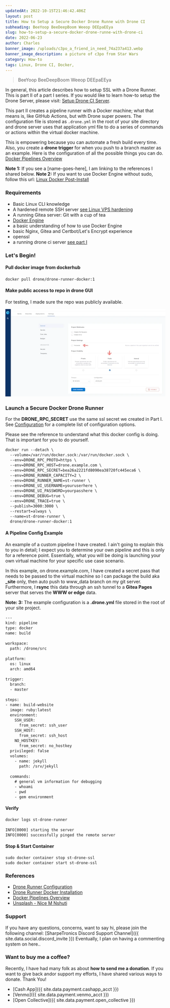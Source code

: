 ```yaml
---
updatedAt: 2022-10-15T21:46:42.406Z
layout: post
title: How to Setup a Secure Docker Drone Runne with Drone CI
subheading: BeeYoop BeeDeepBoom Weeop DEEpaEEya
slug: how-to-setup-a-secure-docker-drone-runne-with-drone-ci
date: 2022-06-23
author: Charles
banner_image: /uploads/c3po_a_friend_in_need_74a237a413.webp
banner_image_description: a picture of c3po from Star Wars
category: How-to
tags: Linux, Drone CI, Docker, 
---
```

> BeeYoop BeeDeepBoom Weeop DEEpaEEya

In general, this article describes how to setup SSL with a Drone Runner. This is part II of a part I series. If you would like to learn how-to setup the Drone Server, please visit: [Setup Drone CI Server](https://www.sharpetronics.com/blog/tutorials/2022/06/23/how-to-setup-a-docker-drone-ci-with-https/).

This part II creates a pipeline runner with a Docker machine; what that means is, like GitHub Actions, but with Drone super powers. The configuration file is stored as `.drone.yml` in the root of your site directory and drone server uses that application yml file to do a series of commands or actions within the virtual docker machine.

This is empowering because you can automate a fresh build every time. Also, you create a **drone trigger** for when you push to a branch master as an example. Here is the configuration of all the possible things you can do. [Docker Pipelines Overview](https://docs.drone.io/pipeline/docker/overview/)

**Note 1:** If you see a [name-goes-here], I am linking to the references I shared below.
**Note 2:** If you want to use Docker Engine without sudo, follow this url: [Linux Docker Post-Install](https://docs.docker.com/engine/install/linux-postinstall/)

### Requirements
- Basic Linux CLI knowledge
- A hardened remote SSH server [see Linux VPS hardening](https://sharpetronics.com/blog/tutorials/2021/07/26/linux-vps-hardening-init/)
- A running Gitea server: Git with a cup of tea
- [Docker Engine](https://docs.docker.com/engine/install/)
- a basic understanding of how to use Docker Engine
- basic Nginx, Gitea and Certbot/Let's Encrypt experience
- openssl
- a running drone ci server [see part I](https://www.sharpetronics.com/blog/tutorials/2022/06/23/how-to-setup-a-docker-drone-ci-with-https/)

### Let's Begin!

#### Pull docker image from dockerhub
`docker pull drone/drone-runner-docker:1`

#### Make public access to repo in drone GUI
For testing, I made sure the repo was publicly available.

![Screenshot Drone UI](/uploads/2022/screenshot-drone-gui.webp)

### Launch a Secure Docker Drone Runner

For the **DRONE_RPC_SECRET** use the same ssl secret we created in Part I. See [Configuration](https://docs.drone.io/runner/docker/configuration/reference/) for a complete list of configuration options.

Please see the reference to understand what this docker config is doing. That is important for you to do yourself.

```
docker run --detach \
  --volume=/var/run/docker.sock:/var/run/docker.sock \
  --env=DRONE_RPC_PROTO=https \
  --env=DRONE_RPC_HOST=drone.example.com \
  --env=DRONE_RPC_SECRET=bea26a2221fd8090ea38720fc445eca6 \
  --env=DRONE_RUNNER_CAPACITY=2 \
  --env=DRONE_RUNNER_NAME=st-runner \
  --env=DRONE_UI_USERNAME=youruserhere \
  --env=DRONE_UI_PASSWORD=yourpasshere \
  --env=DRONE_DEBUG=true \
  --env=DRONE_TRACE=true \
  --publish=3000:3000 \
  --restart=always \
  --name=st-drone-runner \
  drone/drone-runner-docker:1
```

#### A Pipeline Config Example

An example of a custom pipeline I have created. I ain't going to explain this to you in detail; I expect you to determine your own pipeline and this is only for a reference point. Essentially, what you will be doing is launching your own virtual machine for your specific use case scenario.

In this example, on drone.example.com, I have created a secret pass that needs to be passed to the virtual machine so I can package the build aka **_site** only, then auto push to www_data branch on my git server. Furthermore, I **rsync** this data through an ssh tunnel to a **Gitea Pages** server that serves the **WWW or edge** data.

**Note: 3:** The example configuration is a **.drone.yml** file stored in the root of your site project.

```
---
kind: pipeline
type: docker
name: build

workspace:
  path: /drone/src

platform:
  os: linux
  arch: amd64

trigger:
  branch:
  - master

steps:
- name: build-website
  image: ruby:latest
  environment:
    SSH_USER:
      from_secret: ssh_user
    SSH_HOST:
      from_secret: ssh_host
    NO_HOSTKEY:
      from_secret: no_hostkey
  privileged: false
  volumes:
    - name: jekyll
      path: /srv/jekyll

  commands:
    # general vm information for debugging
    - whoami
    - pwd
    - gem environment
```

#### Verify
```
docker logs st-drone-runner

INFO[0000] starting the server
INFO[0000] successfully pinged the remote server
```
#### Stop & Start Container
```
sudo docker container stop st-drone-ssl
sudo docker container start st-drone-ssl
```
### References
- [Drone Runner Configuration](https://docs.drone.io/runner/docker/configuration/reference/)
- [Drone Runner Docker Installation](https://docs.drone.io/runner/docker/installation/linux/)
- [Docker Pipelines Overview](https://docs.drone.io/pipeline/docker/overview/)
- [Unsplash - Nice M Nshuti](https://unsplash.com/@nietzsche99)

### Support

If you have any questions, concerns, want to say hi, please join the following channel: [SharpeTronics Discord Support Channel]({{ site.data.social.discord_invite }}) Eventually, I plan on having a commenting system on here..

### Want to buy me a coffee?
Recently, I have had many folk as about **how to send me a donation**. If you want to give back andor support my efforts, I have shared various ways to donate. Thank You!

- [Cash App]({{ site.data.payment.cashapp_acct }})
- [Venmo]({{ site.data.payment.venmo_acct }})
- [Open Collective]({{ site.data.payment.open_collective }})

